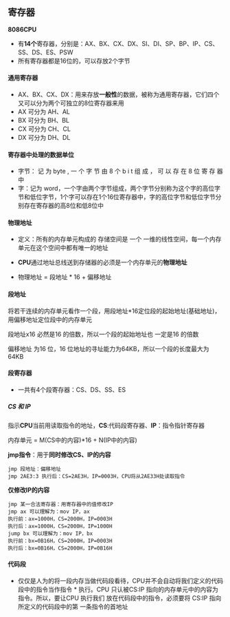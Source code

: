 ## 寄存器

**8086CPU**

* 有**14个**寄存器，分别是：AX、BX、CX、DX、SI、DI、SP、BP、IP、CS、SS、DS、ES、PSW
* 所有寄存器都是16位的，可以存放2个字节

#### 通用寄存器

* AX、BX、CX、DX：用来存放**一般性**的数据，被称为通用寄存器，它们四个又可以分为两个可独立的8位寄存器来用
* AX 可分为 AH、AL
* BX 可分为 BH、BL
* CX 可分为 CH、CL
* DX 可分为 DH、DL

#### 寄存器中处理的数据单位

* 字节： 记 为 byte , 一 个 字 节 由 8 个 b i t 组 成 ， 可 以 存 在 8 位 寄 存 器 中
* 字：记为 word，一个字由两个字节组成，两个字节分别称为这个字的高位字节和低位字节，1个字可以存在1个16位寄存器中，字的高位字节和低位字节分别存在寄存器的高8位和低8位中

#### 物理地址

* 定义：所有的内存单元构成的 存储空间是 一个 一维的线性空间，每一个内存单元在这个空间中都有唯一的地址
* **CPU**通过地址总线送到存储器的必须是一个内存单元的**物理地址**

* 物理地址 = 段地址 * 16 + 偏移地址

#### 段地址

将若干连续的内存单元看作一个段，用段地址*16定位段的起始地址(基础地址)，用偏移地址定位段中的内存单元

段地址x16 必然是16 的倍数，所以一个段的起始地址也 一定是16 的倍数

偏移地址 为16 位，16 位地址的寻址能力为64KB，所以一个段的长度最大为64KB

#### 段寄存器

* 一共有4个段寄存器：CS、DS、SS、ES

##### CS 和 IP

指示**CPU**当前用读取指令的地址，**CS**:代码段寄存器、**IP**：指令指针寄存器

内存单元 = M(CS中的内容)*16 + N(IP中的内容)

**jmp指令**：用于**同时修改CS、IP的内容**

```
jmp 段地址：偏移地址
jmp 2AE3:3 执行后：CS=2AE3H，IP=0003H，CPU将从2AE33H处读取指令
```

**仅修改IP的内容**

```
jmp 某一合法寄存器：用寄存器中的值修改IP
jmp ax 可以理解为：mov IP，ax
执行前：ax=1000H，CS=2000H，IP=0003H
执行后：ax=1000H，CS=2000H，IP=1000H
jump bx 可以理解为：mov IP，bx
执行前：bx=0B16H，CS=2000H，IP=0003H
执行后：bx=0B16H，CS=2000H，IP=0B16H
```

#### 代码段

* 仅仅是人为的将一段内存当做代码段看待，CPU并不会自动将我们定义的代码段中的指令当作指令 * 执行。CPU 只认被CS:IP 指向的内存单元中的内容为指令。所以，要让CPU 执行我们 放在代码段中的指令，必须要将 CS:IP 指向所定义的代码段中的第 一条指令的首地址

